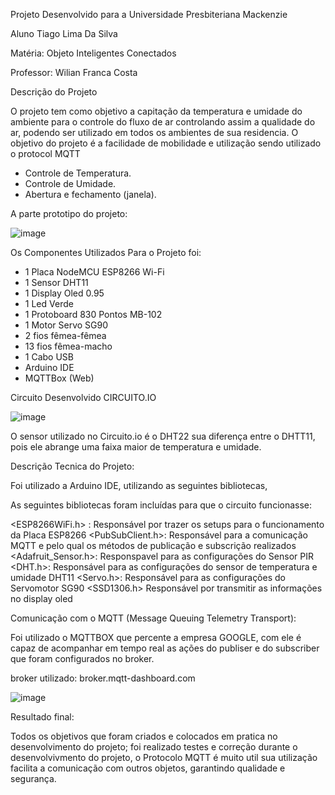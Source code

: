 
Projeto Desenvolvido para a Universidade Presbiteriana Mackenzie

Aluno Tiago Lima Da Silva

Matéria: Objeto Inteligentes Conectados

Professor: Wilian Franca Costa

Descrição do Projeto 

O projeto tem como objetivo a capitação da temperatura e umidade do ambiente para o controle do fluxo de ar controlando assim a qualidade do ar,
podendo ser utilizado em todos os ambientes de sua residencia. 
O objetivo do projeto é a facilidade de mobilidade e utilização sendo utilizado o protocol MQTT


- Controle de Temperatura.
- Controle de Umidade. 
- Abertura e fechamento (janela).

A parte prototipo do projeto:

![image](https://user-images.githubusercontent.com/89432768/143663970-ad6b4df4-d580-4d34-b041-db35e7abdb05.png)

Os Componentes Utilizados Para o Projeto foi:

- 1 Placa NodeMCU ESP8266 Wi-Fi
- 1 Sensor DHT11
- 1 Display Oled 0.95
- 1 Led Verde
- 1 Protoboard 830 Pontos MB-102
- 1 Motor Servo SG90
- 2 fios fêmea-fêmea
- 13 fios fêmea-macho
- 1 Cabo USB
- Arduino IDE
- MQTTBox (Web)

Circuito Desenvolvido CIRCUITO.IO

![image](https://user-images.githubusercontent.com/89432768/143662499-b3dc953d-5686-41b1-9c80-bab77937c755.png)

O sensor utilizado no Circuito.io é o DHT22 sua diferença entre o DHTT11,
pois ele abrange uma faixa maior de temperatura e umidade.

Descrição Tecnica do Projeto:

Foi utilizado a Arduino IDE, utilizando as seguintes bibliotecas,

As seguintes bibliotecas foram incluídas para que o circuito funcionasse: 
 
 <ESP8266WiFi.h> : Responsável por trazer os setups para o funcionamento da Placa ESP8266
 <PubSubClient.h>: Responsável para a comunicação MQTT e pelo qual os métodos de publicação e subscrição realizados
 <Adafruit_Sensor.h>: Responspavel para as configurações do Sensor PIR
 <DHT.h>: Responsável para as configurações do sensor de temperatura e umidade DHT11
 <Servo.h>: Responsável para as configurações  do Servomotor SG90
 <SSD1306.h> Responsável por transmitir as informações no display oled  
    
    
Comunicação com o MQTT (Message Queuing Telemetry Transport):

Foi utilizado o MQTTBOX que percente a empresa GOOGLE, com ele é capaz de acompanhar em tempo real
as ações do publiser e do subscriber que foram configurados no broker.

broker utilizado: broker.mqtt-dashboard.com

![image](https://user-images.githubusercontent.com/89432768/143662954-a8f6fcf8-ce79-4a21-abf4-c720892b276f.png)

Resultado final:

Todos os objetivos que foram criados e colocados em pratica no desenvolvimento do projeto;
foi realizado testes e correção durante o desenvolvivmento do projeto, o Protocolo MQTT é 
muito util sua utilização facilita a comunicação com outros objetos, garantindo qualidade e 
segurança.


